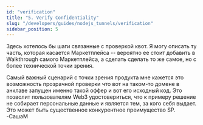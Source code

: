 ```yaml
---
id: "verification"
title: "5. Verify Confidentiality"
slug: "/developers/guides/nodejs_tunnels/verification"
sidebar_position: 5
---
```


Здесь хотелось бы шаги связанные с проверкой квот. Я могу описать ту часть, которая касается Маркетплейса -- вероятно ее стоит добавить в Walkthrough самого Маркетплейса, а сделать сделать то же самое, но с более технической точки зрения.

Самый важный сценарий с точки зрения продукта мне кажется это возможность прозрачной проверки что вот на таком-то домене в анклаве запущен именно такой оффер и вот его исходный код. Это позволит пользователям Web3 удостовериться, что к примеру решение не собирает персональные данные и является тем, за кого себя выдает. Это может быть существенное конкурентное преимущество SP. -СашаМ